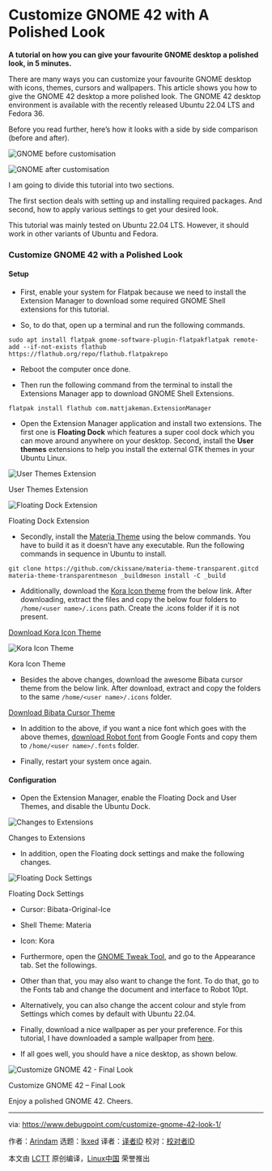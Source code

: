 [#]: subject: "Customize GNOME 42 with A Polished Look"
[#]: via: "https://www.debugpoint.com/customize-gnome-42-look-1/"
[#]: author: "Arindam https://www.debugpoint.com/author/admin1/"
[#]: collector: "lkxed"
[#]: translator: " "
[#]: reviewer: " "
[#]: publisher: " "
[#]: url: " "

Customize GNOME 42 with A Polished Look
======

**A tutorial on how you can give your favourite GNOME desktop a polished look, in 5 minutes.**

There are many ways you can customize your favourite GNOME desktop with icons, themes, cursors and wallpapers. This article shows you how to give the GNOME 42 desktop a more polished look. The GNOME 42 desktop environment is available with the recently released Ubuntu 22.04 LTS and Fedora 36.

Before you read further, here’s how it looks with a side by side comparison (before and after).

![GNOME before customisation][1]

![GNOME after customisation][2]

I am going to divide this tutorial into two sections.

The first section deals with setting up and installing required packages. And second, how to apply various settings to get your desired look.

This tutorial was mainly tested on Ubuntu 22.04 LTS. However, it should work in other variants of Ubuntu and Fedora.

### Customize GNOME 42 with a Polished Look

#### Setup

- First, enable your system for Flatpak because we need to install the Extension Manager to download some required GNOME Shell extensions for this tutorial.

- So, to do that, open up a terminal and run the following commands.

```
sudo apt install flatpak gnome-software-plugin-flatpakflatpak remote-add --if-not-exists flathub https://flathub.org/repo/flathub.flatpakrepo
```

- Reboot the computer once done.

- Then run the following command from the terminal to install the Extensions Manager app to download GNOME Shell Extensions.

```
flatpak install flathub com.mattjakeman.ExtensionManager
```

- Open the Extension Manager application and install two extensions. The first one is **Floating Dock** which features a super cool dock which you can move around anywhere on your desktop. Second, install the **User themes** extensions to help you install the external GTK themes in your Ubuntu Linux.

![User Themes Extension][3]

User Themes Extension

![Floating Dock Extension][4]

Floating Dock Extension

- Secondly, install the [Materia Theme][5] using the below commands. You have to build it as it doesn’t have any executable. Run the following commands in sequence in Ubuntu to install.

```
git clone https://github.com/ckissane/materia-theme-transparent.gitcd materia-theme-transparentmeson _buildmeson install -C _build
```

- Additionally, download the [Kora Icon theme][6] from the below link. After downloading, extract the files and copy the below four folders to `/home/<user name>/.icons` path. Create the .icons folder if it is not present.

[Download Kora Icon Theme][7]

![Kora Icon Theme][8]

Kora Icon Theme

- Besides the above changes, download the awesome Bibata cursor theme from the below link. After download, extract and copy the folders to the same `/home/<user name>/.icons` folder.

[Download Bibata Cursor Theme][9]

- In addition to the above, if you want a nice font which goes with the above themes, [download Robot font][10] from Google Fonts and copy them to `/home/<user name>/.fonts` folder.

- Finally, restart your system once again.

#### Configuration

- Open the Extension Manager, enable the Floating Dock and User Themes, and disable the Ubuntu Dock.

![Changes to Extensions][11]

Changes to Extensions

- In addition, open the Floating dock settings and make the following changes.

![Floating Dock Settings][12]

Floating Dock Settings

- Cursor: Bibata-Original-Ice
- Shell Theme: Materia
- Icon: Kora

- Furthermore, open the [GNOME Tweak Tool][13], and go to the Appearance tab. Set the followings.

- Other than that, you may also want to change the font. To do that, go to the Fonts tab and change the document and interface to Robot 10pt.

- Alternatively, you can also change the accent colour and style from Settings which comes by default with Ubuntu 22.04.

- Finally, download a nice wallpaper as per your preference. For this tutorial, I have downloaded a sample wallpaper from [here][14].

- If all goes well, you should have a nice desktop, as shown below.

![Customize GNOME 42 - Final Look][15]

Customize GNOME 42 – Final Look

Enjoy a polished GNOME 42. Cheers.

--------------------------------------------------------------------------------

via: https://www.debugpoint.com/customize-gnome-42-look-1/

作者：[Arindam][a]
选题：[lkxed][b]
译者：[译者ID](https://github.com/译者ID)
校对：[校对者ID](https://github.com/校对者ID)

本文由 [LCTT](https://github.com/LCTT/TranslateProject) 原创编译，[Linux中国](https://linux.cn/) 荣誉推出

[a]: https://www.debugpoint.com/author/admin1/
[b]: https://github.com/lkxed
[1]: https://i2.wp.com/www.debugpoint.com/wp-content/uploads/2022/05/GNOME-before-customisation.jpg?ssl=1
[2]: https://i0.wp.com/www.debugpoint.com/wp-content/uploads/2022/05/GNOME-after-customisation.jpg?ssl=1
[3]: https://www.debugpoint.com/wp-content/uploads/2022/05/User-Themes-Extension2.jpg
[4]: https://www.debugpoint.com/wp-content/uploads/2022/05/Floating-Doc-Extension.jpg
[5]: https://github.com/ckissane/materia-theme-transparent
[6]: https://github.com/bikass/kora/
[7]: https://github.com/bikass/kora/archive/refs/heads/master.zip
[8]: https://www.debugpoint.com/wp-content/uploads/2022/05/Kora-Icon-Theme.jpg
[9]: https://www.pling.com/p/1197198/
[10]: https://fonts.google.com/specimen/Roboto
[11]: https://www.debugpoint.com/wp-content/uploads/2022/05/Changes-to-Extensions.jpg
[12]: https://www.debugpoint.com/wp-content/uploads/2022/05/Floating-Dock-Settings.jpg
[13]: https://www.debugpoint.com/2018/05/customize-your-ubuntu-desktop-using-gnome-tweak/
[14]: https://www.pexels.com/photo/colorful-blurred-image-6985048/
[15]: https://www.debugpoint.com/wp-content/uploads/2022/05/Customize-GNOME-42-Final-Look.jpg
